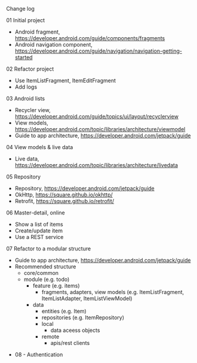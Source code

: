 Change log

01 Initial project

  - Android fragment, https://developer.android.com/guide/components/fragments
  - Android navigation component, https://developer.android.com/guide/navigation/navigation-getting-started

02 Refactor project

- Use ItemListFragment, ItemEditFragment
- Add logs

03 Android lists

- Recycler view, https://developer.android.com/guide/topics/ui/layout/recyclerview
- View models, https://developer.android.com/topic/libraries/architecture/viewmodel
- Guide to app architecture, https://developer.android.com/jetpack/guide

04 View models & live data

- Live data, https://developer.android.com/topic/libraries/architecture/livedata

05 Repository

- Repository, https://developer.android.com/jetpack/guide
- OkHttp, https://square.github.io/okhttp/
- Retrofit, https://square.github.io/retrofit/

06 Master-detail, online

- Show a list of items
- Create/update item
- Use a REST service

07 Refactor to a modular structure

- Guide to app architecture, https://developer.android.com/jetpack/guide
- Recommended structure
    - core/common
    - module (e.g. todo)
        - feature (e.g. items)
            - fragments, adapters, view models (e.g. ItemListFragment, ItemListAdapter, ItemListViewModel)
        - data
            - entities (e.g. Item)
            - repositories (e.g. ItemRepository)
            - local
                - data aceess objects
            - remote
                - apis/rest clients

* 08 - Authentication
